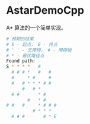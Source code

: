 # AstarDemoCpp

 A* 算法的一个简单实现。

``` bash
# 预期的结果
# S - 起点， E - 终点
# ' ' - 无障碍， # - 障碍物
# * - 最优路径点
Found path:
S * * * *   #
  # # # *   #   #
  #     * #     #
  #   # * * * # #
      #   # *
  # #       * #
        #   * #
# #   #     * # # #
          # * * *
  # # #       # * E

```